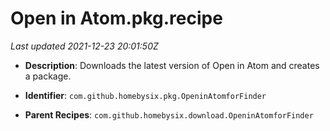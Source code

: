 # Open in Atom.pkg.recipe

_Last updated 2021-12-23 20:01:50Z_

- **Description**: Downloads the latest version of Open in Atom and creates a package.

- **Identifier**: `com.github.homebysix.pkg.OpeninAtomforFinder`

- **Parent Recipes**: `com.github.homebysix.download.OpeninAtomforFinder`
